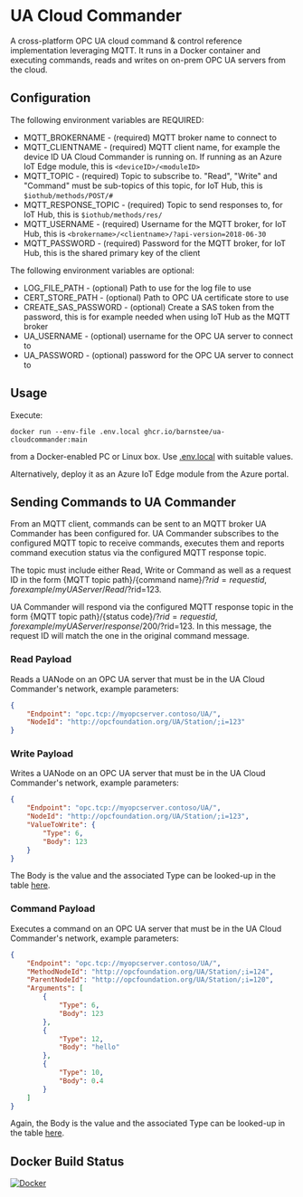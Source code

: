 # UA Cloud Commander

A cross-platform OPC UA cloud command & control reference implementation leveraging MQTT. It runs in a Docker container and executing commands, reads and writes on on-prem OPC UA servers from the cloud.

## Configuration

The following environment variables are REQUIRED:

* MQTT_BROKERNAME - (required) MQTT broker name to connect to
* MQTT_CLIENTNAME - (required) MQTT client name, for example the device ID UA Cloud Commander is running on. If running as an Azure IoT Edge module, this is `<deviceID>/<moduleID>`
* MQTT_TOPIC - (required) Topic to subscribe to. "Read", "Write" and "Command" must be sub-topics of this topic, for IoT Hub, this is `$iothub/methods/POST/#`
* MQTT_RESPONSE_TOPIC - (required) Topic to send responses to, for IoT Hub, this is `$iothub/methods/res/`
* MQTT_USERNAME - (required) Username for the MQTT broker, for IoT Hub, this is `<brokername>/<clientname>/?api-version=2018-06-30`
* MQTT_PASSWORD - (required) Password for the MQTT broker, for IoT Hub, this is the shared primary key of the client

The following environment variables are optional:

* LOG_FILE_PATH - (optional) Path to use for the log file to use
* CERT_STORE_PATH - (optional) Path to OPC UA certificate store to use
* CREATE_SAS_PASSWORD - (optional) Create a SAS token from the password, this is for example needed when using IoT Hub as the MQTT broker
* UA_USERNAME - (optional) username for the OPC UA server to connect to
* UA_PASSWORD - (optional) password for the OPC UA server to connect to

## Usage

Execute:

```shell
docker run --env-file .env.local ghcr.io/barnstee/ua-cloudcommander:main
```

from a Docker-enabled PC or Linux box. Use [.env.local](.env.local) with suitable values.

Alternatively, deploy it as an Azure IoT Edge module from the Azure portal.

## Sending Commands to UA Commander
From an MQTT client, commands can be sent to an MQTT broker UA Commander has been configured for. UA Commander subscribes to the configured MQTT topic to receive commands, executes them and reports command execution status via the configured MQTT response topic.

The topic must include either Read, Write or Command as well as a request ID in the form {MQTT topic path}/{command name}/?$rid={request id}, for example /myUAServer/Read/?$rid=123.

UA Commander will respond via the configured MQTT response topic in the form {MQTT topic path}/{status code}/?$rid={request id}, for example /myUAServer/response/200/?$rid=123. In this message, the request ID will match the one in the original command message.

### Read Payload

Reads a UANode on an OPC UA server that must be in the UA Cloud Commander's network, example parameters:

```json
{
    "Endpoint": "opc.tcp://myopcserver.contoso/UA/",
    "NodeId": "http://opcfoundation.org/UA/Station/;i=123"
}
```

### Write Payload

Writes a UANode on an OPC UA server that must be in the UA Cloud Commander's network, example parameters:

```json
{
    "Endpoint": "opc.tcp://myopcserver.contoso/UA/",
    "NodeId": "http://opcfoundation.org/UA/Station/;i=123",
    "ValueToWrite": {
        "Type": 6,
        "Body": 123
    }
}
```

The Body is the value and the associated Type can be looked-up in the table [here](https://reference.opcfoundation.org/v104/Core/docs/Part6/5.1.2/).

### Command Payload

Executes a command on an OPC UA server that must be in the UA Cloud Commander's network, example parameters:

```json
{
    "Endpoint": "opc.tcp://myopcserver.contoso/UA/",
    "MethodNodeId": "http://opcfoundation.org/UA/Station/;i=124",
    "ParentNodeId": "http://opcfoundation.org/UA/Station/;i=120",
    "Arguments": [
        {
            "Type": 6,
            "Body": 123
        },
        {
            "Type": 12,
            "Body": "hello"
        },
        {
            "Type": 10,
            "Body": 0.4
        }
    ]
}
```

Again, the Body is the value and the associated Type can be looked-up in the table [here](https://reference.opcfoundation.org/v104/Core/docs/Part6/5.1.2/).

## Docker Build Status

[![Docker](https://github.com/barnstee/UA-CloudCommander/actions/workflows/docker-publish.yml/badge.svg)](https://github.com/barnstee/UA-CloudCommander/actions/workflows/docker-publish.yml)
